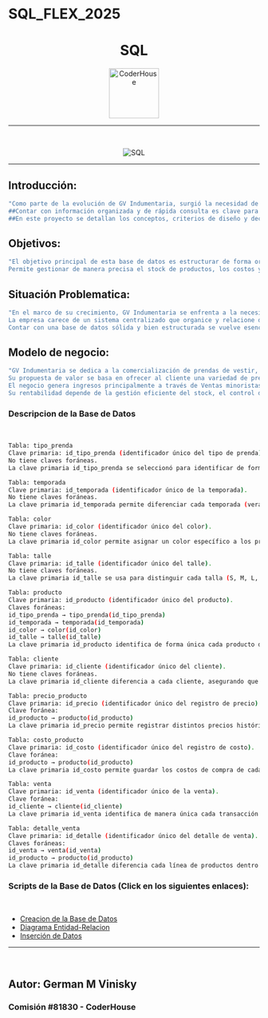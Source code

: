 # SQL_FLEX_2025

<h1 align="center">SQL</h1>

<p align="center"> 
    <img src="https://jobs.coderhouse.com/assets/logos_coderhouse.png" alt="CoderHouse"  height="100"/>
</p>

---

<br>

<p align="center"> 
<img src="https://cdn-dynmedia-1.microsoft.com/is/image/microsoftcorp/SQL_2019_Webpage_illustration_RE4r3wO:VP1-539x400?resMode=sharp2&op_usm=1.5,0.65,15,0&qlt=100&fit=constrain" alt="SQL" />

<br>

---

## Introducción:

```sh
"Como parte de la evolución de GV Indumentaria, surgió la necesidad de desarrollar un modelo dinámico capaz de responder de manera eficiente a las actividades diarias de la empresa.
##Contar con información organizada y de rápida consulta es clave para optimizar las ganancias y facilitar la toma de decisiones.
##En este proyecto se detallan los conceptos, criterios de diseño y decisiones técnicas que guiaron la creación de la base de datos, con el objetivo de mejorar la gestión y el acceso a la información."

```
## Objetivos:

```sh
"El objetivo principal de esta base de datos es estructurar de forma organizada y eficiente la información relacionada con el proceso de venta de indumentaria de GV Indumentaria.
Permite gestionar de manera precisa el stock de productos, los costos y precios de venta, así como la información de cada transacción, con el fin de establecer parámetros de compra, definir márgenes y optimizar las ventas."

```

## Situación Problematica:

```sh
"En el marco de su crecimiento, GV Indumentaria se enfrenta a la necesidad de optimizar la gestión de su información para responder de forma ágil y precisa a las demandas diarias del negocio.
La empresa carece de un sistema centralizado que organice y relacione datos clave como stock, costos, precios de venta y registros de transacciones. Esta dispersión de información dificulta la consulta rápida, retrasa la toma de decisiones y puede impactar negativamente en los márgenes de ganancia.
Contar con una base de datos sólida y bien estructurada se vuelve esencial para establecer parámetros de compra, definir márgenes óptimos y maximizar la eficiencia en el proceso de ventas."

```

## Modelo de negocio:

```sh
"GV Indumentaria se dedica a la comercialización de prendas de vestir, enfocándose en la compra de productos terminados para su posterior venta.
Su propuesta de valor se basa en ofrecer al cliente una variedad de prendas adaptadas a diferentes temporadas, estilos y talles, manteniendo un equilibrio entre calidad, tendencia y precio competitivo.
El negocio genera ingresos principalmente a través de Ventas minoristas a clientes finales.
Su rentabilidad depende de la gestión eficiente del stock, el control de costos y márgenes, y la rotación de inventario para adaptarse a la demanda del mercado y las tendencias de moda."

```

### Descripcion de la Base de Datos

<br>

```sh
Tabla: tipo_prenda
Clave primaria: id_tipo_prenda (identificador único del tipo de prenda).
No tiene claves foráneas.
La clave primaria id_tipo_prenda se seleccionó para identificar de forma única cada tipo de prenda (camisa, pantalón, vestido, etc.), garantizando la unicidad de cada registro.

Tabla: temporada
Clave primaria: id_temporada (identificador único de la temporada).
No tiene claves foráneas.
La clave primaria id_temporada permite diferenciar cada temporada (verano, invierno, etc.) de forma única, evitando confusiones entre registros.

Tabla: color
Clave primaria: id_color (identificador único del color).
No tiene claves foráneas.
La clave primaria id_color permite asignar un color específico a los productos de forma unívoca, facilitando su referencia en otras tablas.

Tabla: talle
Clave primaria: id_talle (identificador único del talle).
No tiene claves foráneas.
La clave primaria id_talle se usa para distinguir cada talla (S, M, L, etc.) de manera única.

Tabla: producto
Clave primaria: id_producto (identificador único del producto).
Claves foráneas:
id_tipo_prenda → tipo_prenda(id_tipo_prenda)
id_temporada → temporada(id_temporada)
id_color → color(id_color)
id_talle → talle(id_talle)
La clave primaria id_producto identifica de forma única cada producto del catálogo. Las claves foráneas aseguran que el producto esté correctamente clasificado por tipo, temporada, color y talle.

Tabla: cliente
Clave primaria: id_cliente (identificador único del cliente).
No tiene claves foráneas.
La clave primaria id_cliente diferencia a cada cliente, asegurando que la información personal y de contacto no se confunda entre registros.

Tabla: precio_producto
Clave primaria: id_precio (identificador único del registro de precio).
Clave foránea:
id_producto → producto(id_producto)
La clave primaria id_precio permite registrar distintos precios históricos para un mismo producto. La clave foránea asegura que el precio esté asociado a un producto existente.

Tabla: costo_producto
Clave primaria: id_costo (identificador único del registro de costo).
Clave foránea:
id_producto → producto(id_producto)
La clave primaria id_costo permite guardar los costos de compra de cada producto a lo largo del tiempo. La clave foránea garantiza la relación con un producto válido.

Tabla: venta
Clave primaria: id_venta (identificador único de la venta).
Clave foránea:
id_cliente → cliente(id_cliente)
La clave primaria id_venta identifica de manera única cada transacción de venta. La clave foránea garantiza que la venta esté asociada a un cliente registrado.

Tabla: detalle_venta
Clave primaria: id_detalle (identificador único del detalle de venta).
Claves foráneas:
id_venta → venta(id_venta)
id_producto → producto(id_producto)
La clave primaria id_detalle diferencia cada línea de productos dentro de una venta. Las claves foráneas vinculan el detalle con la venta correspondiente y con el producto vendido.

```

### Scripts de la Base de Datos (Click en los siguientes enlaces):

<br>

- <a href="./base_datos.sql"> Creacion de la Base de Datos </a><br>
- <a href="./ER_Diagrama.pdf"> Diagrama Entidad-Relacion </a><br>
- <a href="./Insercion_Datos.sql"> Inserción de Datos </a><br>

---

<br>

## Autor: German M Vinisky

### Comisión #81830 - CoderHouse



